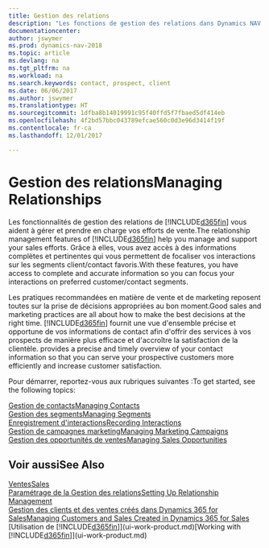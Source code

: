 ```yaml
---
title: Gestion des relations
description: "Les fonctions de gestion des relations dans Dynamics NAV prennent en charge vos efforts en matière de vente et vous permettent d'accéder à des informations sur les contacts et les prospects afin de pouvoir servir vos clients efficacement."
documentationcenter: 
author: jswymer
ms.prod: dynamics-nav-2018
ms.topic: article
ms.devlang: na
ms.tgt_pltfrm: na
ms.workload: na
ms.search.keywords: contact, prospect, client
ms.date: 06/06/2017
ms.author: jswymer
ms.translationtype: HT
ms.sourcegitcommit: 1dfba8b14019991c95f40ffd5f7fbaed5df414eb
ms.openlocfilehash: 4f2bd57bbc043789efcae560c0d3e96d3414f19f
ms.contentlocale: fr-ca
ms.lasthandoff: 12/01/2017

---
```

# <a name="managing-relationships"></a><span data-ttu-id="6d2ee-103">Gestion des relations</span><span class="sxs-lookup"><span data-stu-id="6d2ee-103">Managing Relationships</span></span>
<span data-ttu-id="6d2ee-104">Les fonctionnalités de gestion des relations de [!INCLUDE[d365fin](includes/d365fin_md.md)] vous aident à gérer et prendre en charge vos efforts de vente.</span><span class="sxs-lookup"><span data-stu-id="6d2ee-104">The relationship management features of [!INCLUDE[d365fin](includes/d365fin_md.md)] help you manage and support your sales efforts.</span></span> <span data-ttu-id="6d2ee-105">Grâce à elles, vous avez accès à des informations complètes et pertinentes qui vous permettent de focaliser vos interactions sur les segments client/contact favoris.</span><span class="sxs-lookup"><span data-stu-id="6d2ee-105">With these features, you have access to complete and accurate information so you can focus your interactions on preferred customer/contact segments.</span></span>

<span data-ttu-id="6d2ee-106">Les pratiques recommandées en matière de vente et de marketing reposent toutes sur la prise de décisions appropriées au bon moment.</span><span class="sxs-lookup"><span data-stu-id="6d2ee-106">Good sales and marketing practices are all about how to make the best decisions at the right time.</span></span> [!INCLUDE[d365fin](includes/d365fin_md.md)]<span data-ttu-id="6d2ee-107"> fournit une vue d'ensemble précise et opportune de vos informations de contact afin d'offrir des services à vos prospects de manière plus efficace et d'accroître la satisfaction de la clientèle.</span><span class="sxs-lookup"><span data-stu-id="6d2ee-107"> provides a precise and timely overview of your contact information so that you can serve your prospective customers more efficiently and increase customer satisfaction.</span></span>

<span data-ttu-id="6d2ee-108">Pour démarrer, reportez-vous aux rubriques suivantes :</span><span class="sxs-lookup"><span data-stu-id="6d2ee-108">To get started, see the following topics:</span></span>

[<span data-ttu-id="6d2ee-109">Gestion de contacts</span><span class="sxs-lookup"><span data-stu-id="6d2ee-109">Managing Contacts</span></span>](marketing-contacts.md)  
[<span data-ttu-id="6d2ee-110">Gestion des segments</span><span class="sxs-lookup"><span data-stu-id="6d2ee-110">Managing Segments</span></span>](marketing-segments.md)  
[<span data-ttu-id="6d2ee-111">Enregistrement d'interactions</span><span class="sxs-lookup"><span data-stu-id="6d2ee-111">Recording Interactions</span></span>](marketing-interactions.md)  
[<span data-ttu-id="6d2ee-112">Gestion de campagnes marketing</span><span class="sxs-lookup"><span data-stu-id="6d2ee-112">Managing Marketing Campaigns</span></span>](marketing-campaigns.md)  
[<span data-ttu-id="6d2ee-113">Gestion des opportunités de ventes</span><span class="sxs-lookup"><span data-stu-id="6d2ee-113">Managing Sales Opportunities</span></span>](marketing-manage-sales-opportunities.md)

## <a name="see-also"></a><span data-ttu-id="6d2ee-114">Voir aussi</span><span class="sxs-lookup"><span data-stu-id="6d2ee-114">See Also</span></span>
[<span data-ttu-id="6d2ee-115">Ventes</span><span class="sxs-lookup"><span data-stu-id="6d2ee-115">Sales</span></span>](sales-manage-sales.md)  
[<span data-ttu-id="6d2ee-116">Paramétrage de la Gestion des relations</span><span class="sxs-lookup"><span data-stu-id="6d2ee-116">Setting Up Relationship Management</span></span>](marketing-setup-marketing.md)  
[<span data-ttu-id="6d2ee-117">Gestion des clients et des ventes créés dans Dynamics 365 for Sales</span><span class="sxs-lookup"><span data-stu-id="6d2ee-117">Managing Customers and Sales Created in Dynamics 365 for Sales</span></span>](marketing-integrate-dynamicscrm.md)  
<span data-ttu-id="6d2ee-118">[Utilisation de [!INCLUDE[d365fin](includes/d365fin_md.md)]](ui-work-product.md)</span><span class="sxs-lookup"><span data-stu-id="6d2ee-118">[Working with [!INCLUDE[d365fin](includes/d365fin_md.md)]](ui-work-product.md)</span></span>  

